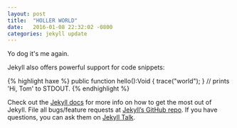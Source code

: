 ```yaml
---
layout: post
title:  "HOLLER WORLD"
date:   2016-01-08 22:32:02 -0800
categories: jekyll update
---
```

Yo dog it's me again.

Jekyll also offers powerful support for code snippets:

{% highlight haxe %}
public function hello():Void
{
	trace("world");
}
// prints 'Hi, Tom' to STDOUT.
{% endhighlight %}

Check out the [Jekyll docs][jekyll-docs] for more info on how to get the most out of Jekyll. File all bugs/feature requests at [Jekyll’s GitHub repo][jekyll-gh]. If you have questions, you can ask them on [Jekyll Talk][jekyll-talk].

[jekyll-docs]: http://jekyllrb.com/docs/home
[jekyll-gh]:   https://github.com/jekyll/jekyll
[jekyll-talk]: https://talk.jekyllrb.com/

